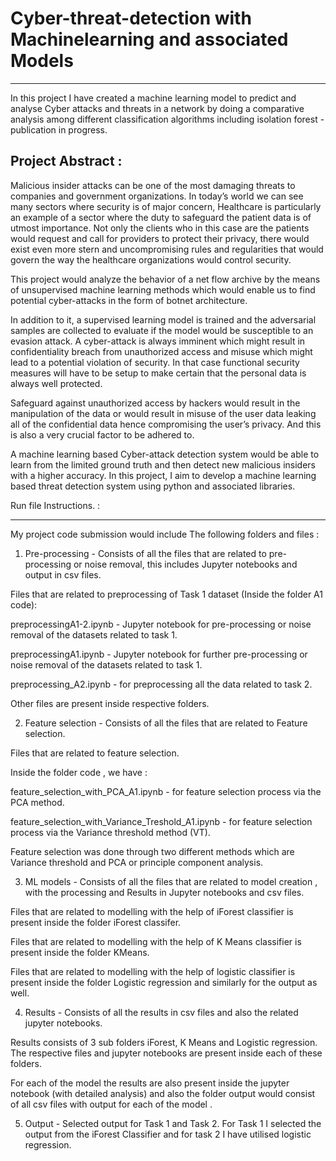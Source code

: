 # Cyber-threat-detection with Machinelearning and associated Models
-----------------------------------------------------------------------------

In this project I have created a machine learning model to predict and analyse Cyber attacks and threats in a network by doing a comparative analysis among different classification algorithms including isolation forest - publication in progress.


Project Abstract : 
---------------------

Malicious insider attacks can be one of the most damaging threats to companies and government organizations. In today’s world we can see many sectors where security is of major concern, Healthcare is particularly an example of a sector where the duty to safeguard the patient data is of utmost importance. Not only the clients who in this case are the patients would request and call for providers to protect their privacy, there would exist even more stern and uncompromising rules and regularities that would govern the way the healthcare organizations would control security.

This project would analyze the behavior of a net flow archive by the means of unsupervised machine learning methods which would enable us to find potential cyber-attacks in the form of botnet architecture.

In addition to it, a supervised learning model is trained and the adversarial samples are collected to evaluate if the model would be susceptible to an evasion attack. A cyber-attack is always imminent which might result in confidentiality breach from unauthorized access and misuse which might lead to a potential violation of security. In that case functional security measures will have to be setup to make certain that the personal data is always well protected.

Safeguard against unauthorized access by hackers would result in the manipulation of the data or would result in misuse of the user data leaking all of the confidential data hence compromising the user’s privacy. And this is also a very crucial factor to be adhered to.

A machine learning based Cyber-attack detection system would be able to learn from the limited ground truth and then detect new malicious insiders with a higher accuracy. In this project, I aim to develop a machine learning based threat detection system using python and associated libraries.


Run file Instructions. : 
_________________________


My project code submission would include The following folders and files : 

1. Pre-processing  - Consists of all the files that are related to pre-processing or noise removal, this includes Jupyter notebooks and output in csv files. 

Files that are related to  preprocessing of Task 1 dataset (Inside the folder A1 code): 

preprocessingA1-2.ipynb - Jupyter notebook for pre-processing or noise removal of the datasets related to task 1.  

preprocessingA1.ipynb - Jupyter notebook for further pre-processing or noise removal of the datasets related to task 1.  

preprocessing_A2.ipynb - for preprocessing all the data related to task 2. 

Other files are present inside respective folders. 


2. Feature selection - Consists of all the files that are related to Feature selection. 

Files that are related to feature selection. 

Inside the folder code , we have : 

feature_selection_with_PCA_A1.ipynb - for feature selection process via the PCA method. 

feature_selection_with_Variance_Treshold_A1.ipynb - for feature selection process via the Variance threshold method (VT). 

Feature selection was done through two different methods which are Variance threshold and PCA or principle component analysis. 

3. ML models - Consists of all the files that are related to model creation , with the processing and Results in Jupyter notebooks and csv files. 

Files that are related to modelling with the help of iForest classifier is present inside the folder iForest classifer.

Files that are related to modelling with the help of K Means classifier is present inside the folder KMeans.


Files that are related to modelling with the help of logistic classifier is present inside the folder Logistic regression and similarly for the output as well. 


4. Results - Consists of all the results in csv files and also the related jupyter notebooks. 

Results consists of 3 sub folders iForest, K Means and Logistic regression. The respective files and jupyter notebooks are present inside each of these folders. 

For each of the model the results are also present inside the jupyter notebook (with detailed analysis) and also the folder output would consist of all csv files with output for each of the model .

5. Output - Selected output for Task 1 and Task 2. For Task 1 I selected the output from the iForest  Classifier and for task 2 I have utilised logistic regression.  
